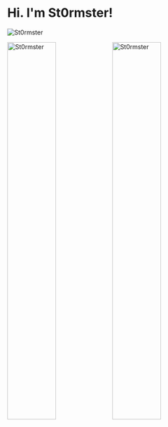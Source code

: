 # Hi. I'm St0rmster!

<p align="left" width="47%"> <img src="https://komarev.com/ghpvc/?username=St0rmster&label=Profile%20views&color=0e75b6&style=flat" alt="St0rmster" /> </p>

<p><img align="left" width="47%" src="https://github-readme-stats.vercel.app/api?username=St0rmster&show_icons=true&locale=en&layout=compact&bg_color=303446&text_color=c6d0f5&icon_color=ca9ee6&title_color=81c8be" alt="St0rmster" /></p>


<p><img align="left" width="47%" src="https://github-readme-stats.vercel.app/api/top-langs?username=St0rmster&show_icons=true&locale=en&layout=compact&bg_color=303446&text_color=c6d0f5&icon_color=ca9ee6&title_color=81c8be" alt="St0rmster" /></p>
